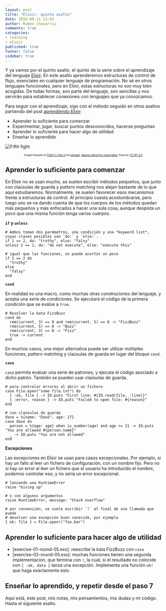 ```yaml
---
layout: post
title: "Elixir: quinto asalto"
date: 2016-09-11 11:43
author: Ruben Chavarria
comments: true
categories: 
- learning
- elixir
published: true
footer: false
sidebar: true
---
```


Y ya vamos por el quinto asalto, el quinto de la serie sobre el aprendizaje del
lenguaje [Elixir]. En este asalto aprenderemos estructuras de control de flujo,
esenciales en cualquier lenguaje de programación. No sé en otros lenguajes
funcionales, pero en Elixir, estas estructuras no son muy bien acogidas. De
todas formas, son parte del lenguaje, son sencillas y nos servirán para
establecer conexiones con lenguajes que ya conozcamos.

Para seguir con el aprendizaje, sigo con el método seguido en otros asaltos
partiendo del post [aprendiendo Elixir]:

- Aprender lo suficiente para comenzar
- Experimentar, jugar, buscar puntos desconocidos, hacerse preguntas
- Aprender lo suficiente para hacer algo de utilidad
- Enseñar lo aprendido

![Fifth fight](/images/2016/fight-II-harc-II.jpg)

<div style="text-align: center">
  <span style="font-size: 60%">
Imagen basada en <a href="https://flic.kr/p/6bQhPq">Fight II / Harc II</a> de <a href="https://www.flickr.com/photos/silangel/">silangel</a>, <a href="https://creativecommons.org/licenses/by-nc/2.0/">algunos derechos reservados</a>, licencia: <a href="https://creativecommons.org/licenses/by/2.0/">CC BY 2.0</a>
  </span>
</div>

<!-- more -->

## Aprender lo suficiente para comenzar

En Elixir no se usan mucho, se suelen escribir métodos pequeños, que junto con
claúsulas de guarda y *pattern matching* nos alejan bastante de lo que aquí
estudiaremos. Normalmente, se suelen favorecer esos mecanismos frente a
estructuras de control. Al principio cuesta acostumbrarse, pero luego uno se va
dando cuenta de que los cuerpos de los métodos quedan más pequeños y más
enfocados a hacer una sola cosa, aunque despista un poco que una misma función
tenga varios cuerpos.

**`if` y `unless`**

```
# Ambos toman dos parámetros, una condición y una *keyword list*, cuyas claves posibles son `do:` y `else:`.
if 1 == 2, do: "truthy", else: "falsy"
unless 2 == 1, do: "do not execute", else: "execute this"

# igual que las funciones, se puede acortar un poco
if 1 == 2 do
  "truthy"
else
  "falsy"
end
```

**`cond`**

En realidad es una macro, como muchas otras construciones del lenguaje, y
acepta una serie de condiciones. Se ejecutará el código de la primera condición
que se evalúe a `true`.

```
# Resolver la kata FizzBuzz
cond do
  rem(current, 3) == 0 and rem(current, 5) == 0 -> "FizzBuzz"
  rem(current, 5) == 0 -> "Buzz"
  rem(current, 3) == 0 -> "Fizz"
  true -> current
end
```

En muchos casos, una mejor alternativa puede ser utilizar múltiples funciones,
pattern matching y claúsulas de guarda en lugar del bloque `cond`.

**`case`**

`case` permite evaluar una serie de patrones, y ejecuta el código asociado a
dicho patrón. También se pueden usar claúsulas de guarda.

```
# para controlar errores al abrir un fichero
case File.open("some file.txt") do
  { :ok, file } -> IO.puts "First line: #{IO.read(file, :line)}"
  { :error, reason } -> IO.puts "Failed to open file: #{reason}"
end

# con claúsulas de guarda
dave = %{name: "Dave", age: 27}
case dave do
  person = %{age: age} when is_number(age) and age >= 21 -> IO.puts "You are allowed #{person.name}"
  _ -> IO.puts "You are not allowed"
end
```

**Excepciones**

Las excepciones en Elixir se usan para casos excepcionales. Por ejemplo, si hay
un fallo al leer un fichero de configuración, con un nombre fijo. Pero no si
hay un error al leer un fichero que el usuario ha introducido el nombre,
podemos controlar eso, y no sería un error excepcional.

```
# lanzando una RuntimeError
raise "Giving up"

# o con algunos argumentos
raise RuntimeError, message: "Stack overflow"

# por convención, se suele escribir `!` al final de una llamada que puede
# devolver una excepción bien conocida, por ejemplo
{ ok: file } = File.open!("foo.bar")
```

## Aprender lo suficiente para hacer algo de utilidad

- [exercise-01-round-05.exs]: reescribe la kata FizzBuzz con `case`
- [exercise-02-round-05.exs]: muchas funciones tienen una segunda
  implementación, que termina con `!`, la cual, si el resultado no coincide con
`{ :ok, data }` lanza una excepción. Implementa una función `ok!` que haga
exactamente esto

## Enseñar lo aprendido, y repetir desde el paso 7

Aquí está, este post, mis notas, mis pensamientos, mis dudas y mi código. Hasta
el siguiente asalto.

[Elixir]: http://elixir-lang.org/
[aprendiendo Elixir]: /blog/2016/01/17/aprendiendo-elixir/
[exercise-01-round-04.exs]: https://github.com/rchavarria/learning-elixir/blob/master/code/round-05/exercise-01-round-05.exs
[exercise-02-round-04.exs]: https://github.com/rchavarria/learning-elixir/blob/master/code/round-05/exercise-02-round-05.exs

